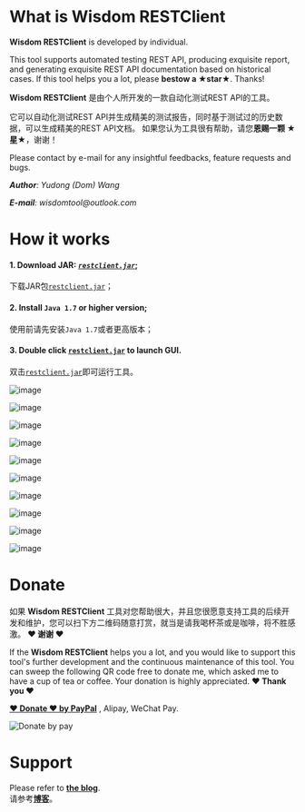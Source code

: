 # What is Wisdom RESTClient
**Wisdom RESTClient** is developed by individual.  

This tool supports automated testing REST API, producing exquisite report, and generating exquisite REST API documentation based on historical cases. 
If this tool helps you a lot, please **bestow a ★star★**. Thanks!

**Wisdom RESTClient** 是由个人所开发的一款自动化测试REST API的工具。

它可以自动化测试REST API并生成精美的测试报告，同时基于测试过的历史数据，可以生成精美的REST API文档。
如果您认为工具很有帮助，请您**恩赐一颗 ★星★**，谢谢！

Please contact by e-mail for any insightful feedbacks, feature requests and bugs.  

_**Author**: Yudong (Dom) Wang_ 

_**E-mail**: wisdomtool@outlook.com_


# How it works
#### 1. Download JAR: [*`restclient.jar`*](https://github.com/Wisdom-Projects/rest-client/blob/master/tools);
   下载JAR包[`restclient.jar`](https://github.com/Wisdom-Projects/rest-client/blob/master/tools)；

#### 2. Install `Java 1.7` or higher version;
   使用前请先安装`Java 1.7`或者更高版本；

#### 3. Double click [`restclient.jar`](https://github.com/Wisdom-Projects/rest-client/blob/master/tools) to launch GUI.
   双击[`restclient.jar`](https://github.com/Wisdom-Projects/rest-client/blob/master/tools)即可运行工具。

![image](https://github.com/Wisdom-Projects/rest-client/blob/master/images/Image_1.png)

![image](https://github.com/Wisdom-Projects/rest-client/blob/master/images/Image_2.png)

![image](https://github.com/Wisdom-Projects/rest-client/blob/master/images/Image_3.png)

![image](https://github.com/Wisdom-Projects/rest-client/blob/master/images/Image_4.png)

![image](https://github.com/Wisdom-Projects/rest-client/blob/master/images/Image_5.png)

![image](https://github.com/Wisdom-Projects/rest-client/blob/master/images/Image_6.png)

![image](https://github.com/Wisdom-Projects/rest-client/blob/master/images/Image_7.png)

![image](https://github.com/Wisdom-Projects/rest-client/blob/master/images/Image_8.png)

![image](https://github.com/Wisdom-Projects/rest-client/blob/master/images/Image_9.png)

![image](https://github.com/Wisdom-Projects/rest-client/blob/master/images/Image_10.png)

# Donate
如果 **Wisdom RESTClient** 工具对您帮助很大，并且您很愿意支持工具的后续开发和维护，您可以扫下方二维码随意打赏，就当是请我喝杯茶或是咖啡，将不胜感激。 **♥ 谢谢 ♥**

If the **Wisdom RESTClient** helps you a lot, and you would like to support this tool's further development and the continuous maintenance of this tool. You can sweep the following QR code free to donate me, which asked me to have a cup of tea or coffee. Your donation is highly appreciated. **♥ Thank you ♥** <br/>

[**♥ Donate ♥ by PayPal**](https://www.paypal.me/WisdomTool) , Alipay, WeChat Pay.

![Donate by pay](https://github.com/Wisdom-Projects/rest-client/blob/master/images/donate_pay.png)

# Support
Please refer to [**the blog**](http://www.cnblogs.com/witpool).<br/>
请参考[**博客**](http://www.cnblogs.com/witpool)。
